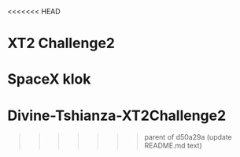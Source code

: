 <<<<<<< HEAD
# XT2 Challenge2
 SpaceX klok
=======
# Divine-Tshianza-XT2Challenge2
 
>>>>>>> parent of d50a29a (update README.md text)
